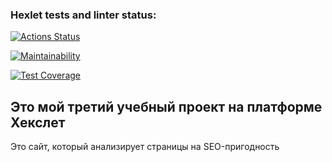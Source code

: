 ### Hexlet tests and linter status:
[![Actions Status](https://github.com/ilia-rassolov/python-project-83/actions/workflows/hexlet-check.yml/badge.svg)](https://github.com/ilia-rassolov/python-project-83/actions)

[![Maintainability](https://api.codeclimate.com/v1/badges/ffa0f30f16b9baf237d7/maintainability)](https://codeclimate.com/github/ilia-rassolov/python-project-83/maintainability)

[![Test Coverage](https://api.codeclimate.com/v1/badges/ffa0f30f16b9baf237d7/test_coverage)](https://codeclimate.com/github/ilia-rassolov/python-project-83/test_coverage)

## Это мой третий учебный проект на платформе Хекслет ##

Это сайт, который анализирует страницы на SEO-пригодность